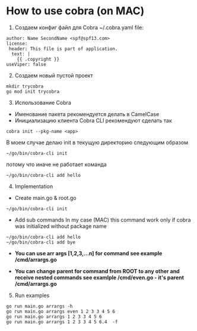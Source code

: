# How to use cobra (on MAC)

1) Создаем конфиг файл для Cobra
~/.cobra.yaml file:

```
author: Name SecondName <spf@spf13.com>
license: 
 header: This file is part of application.
  text: |
    {{ .copyright }}
useViper: false
```

2) Создаем новый пустой проект

```
mkdir trycobra
go mod init trycobra 
```

3) Использование Cobra
- Именование пакета рекомендуется делать в CamelCase
- Инициализацию клиента Cobra CLI рекомендуют сделать так

```
cobra init --pkg-name <app>
```
В моем случае делаю init в текущую директорию следующим образом

```
~/go/bin/cobra-cli init  
```
потому что иначе не работает команда 

```
~/go/bin/cobra-cli add hello
```

4) Implementation

- Create main.go & root.go

```
~/go/bin/cobra-cli init 
```
- Add sub commands
In my case (MAC) this command work only if cobra was initialized without package name

```
~/go/bin/cobra-cli add hello
~/go/bin/cobra-cli add bye
```


- **You can use arr args [1,2,3,...n] for command
see example /cmd/arrargs.go**


- **You can change parent for command from ROOT to any other and receive nested commands
see examlple /cmd/even.go - it's parent /cmd/arrargs.go**

5) Run examples

```
go run main.go arrargs -h      
go run main.go arrargs even 1 2 3 3 4 5 6 
go run main.go arrargs 1 2 3 3 4 5 6
go run main.go arrargs 1 2 3 3 4 5 6.4  -f
```
